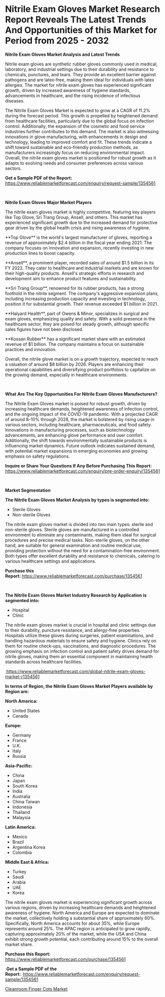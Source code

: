 <p><h1>Nitrile Exam Gloves Market Research Report Reveals The Latest Trends And Opportunities of this Market for Period from 2025 - 2032</h1></p><p><strong>Nitrile Exam Gloves Market Analysis and Latest Trends</strong></p>
<p><p>Nitrile exam gloves are synthetic rubber gloves commonly used in medical, laboratory, and industrial settings due to their durability and resistance to chemicals, punctures, and tears. They provide an excellent barrier against pathogens and are latex-free, making them ideal for individuals with latex allergies. The market for nitrile exam gloves has experienced significant growth, driven by increased awareness of hygiene standards, advancements in healthcare, and the rising incidence of infectious diseases.</p><p>The Nitrile Exam Gloves Market is expected to grow at a CAGR of 11.2% during the forecast period. This growth is propelled by heightened demand from healthcare facilities, particularly due to the global focus on infection control. Additionally, the expansion of the cosmetic and food service industries further contributes to this demand. The market is also witnessing innovations in glove manufacturing, with enhancements in design and technology, leading to improved comfort and fit. These trends indicate a shift toward sustainable and eco-friendly production methods, as manufacturers increasingly focus on reducing environmental impact. Overall, the nitrile exam gloves market is positioned for robust growth as it adapts to evolving needs and consumer preferences across various sectors.</p></p>
<p><strong>Get a Sample PDF of the Report:&nbsp;</strong> <a href="https://www.reliablemarketforecast.com/enquiry/request-sample/1354561?utm_campaign=1888&utm_medium=2&utm_source=Github&utm_content=ia&utm_term=09022025&utm_id=nitrile-exam-gloves">https://www.reliablemarketforecast.com/enquiry/request-sample/1354561</a></p>
<p>&nbsp;</p>
<p><strong>Nitrile Exam Gloves Major Market Players</strong></p>
<p><p>The nitrile exam gloves market is highly competitive, featuring key players like Top Glove, Sri Trang Group, Ansell, and others. This market has experienced significant growth due to the increased demand for protective gear driven by the global health crisis and rising awareness of hygiene.</p><p>**Top Glove** is the world's largest manufacturer of gloves, reporting a revenue of approximately $2.4 billion in the fiscal year ending 2021. The company focuses on innovation and expansion, recently investing in new production lines to boost capacity.</p><p>**Ansell**, a prominent player, recorded sales of around $1.5 billion in its FY 2022. They cater to healthcare and industrial markets and are known for their high-quality products. Ansell's strategic efforts in research and development aim to enhance product features and sustainability.</p><p>**Sri Trang Group**, renowned for its rubber products, has a strong foothold in the nitrile segment. The company's aggressive expansion plans, including increasing production capacity and investing in technology, position it for substantial growth. Their revenue exceeded $1 billion in 2021.</p><p>**Halyard Health**, part of Owens & Minor, specializes in surgical and exam gloves, emphasizing quality and safety. With a solid presence in the healthcare sector, they are poised for steady growth, although specific sales figures have not been disclosed.</p><p>**Kossan Rubber** has a significant market share with an estimated revenue of $1 billion. The company maintains a focus on sustainable practices and innovation.</p><p>Overall, the nitrile glove market is on a growth trajectory, expected to reach a valuation of around $8 billion by 2026. Players are enhancing their operational capabilities and diversifying product portfolios to capitalize on the growing demand, especially in healthcare environments.</p></p>
<p>&nbsp;</p>
<p><strong>What Are The Key Opportunities For Nitrile Exam Gloves Manufacturers?</strong></p>
<p><p>The Nitrile Exam Gloves market is poised for robust growth, driven by increasing healthcare demands, heightened awareness of infection control, and the ongoing impact of the COVID-19 pandemic. With a projected CAGR of around 8-10% through 2028, the market is bolstered by rising usage in various sectors, including healthcare, pharmaceuticals, and food safety. Innovations in manufacturing processes, such as biotechnology advancements, are enhancing glove performance and user comfort. Additionally, the shift towards environmentally sustainable products is influencing market dynamics. Future outlook indicates sustained demand, with potential market expansions in emerging economies and growing emphasis on safety regulations.</p></p>
<p><strong>Inquire or Share Your Questions If Any Before Purchasing This Report:</strong> <a href="https://www.reliablemarketforecast.com/enquiry/pre-order-enquiry/1354561?utm_campaign=1888&utm_medium=2&utm_source=Github&utm_content=ia&utm_term=09022025&utm_id=nitrile-exam-gloves">https://www.reliablemarketforecast.com/enquiry/pre-order-enquiry/1354561</a></p>
<p>&nbsp;</p>
<p><strong>Market Segmentation</strong></p>
<p><strong>The Nitrile Exam Gloves Market Analysis by types is segmented into:</strong></p>
<p><ul><li>Sterile Gloves</li><li>Non-sterile Gloves</li></ul></p>
<p><p>The nitrile exam gloves market is divided into two main types: sterile and non-sterile gloves. Sterile gloves are manufactured in a controlled environment to eliminate any contaminants, making them ideal for surgical procedures and precise medical tasks. Non-sterile gloves, on the other hand, are suitable for general examination and routine medical use, providing protection without the need for a contamination-free environment. Both types offer excellent durability and resistance to chemicals, catering to various healthcare settings and applications.</p></p>
<p><strong>Purchase this Report:&nbsp;</strong><a href="https://www.reliablemarketforecast.com/purchase/1354561?utm_campaign=1888&utm_medium=2&utm_source=Github&utm_content=ia&utm_term=09022025&utm_id=nitrile-exam-gloves">https://www.reliablemarketforecast.com/purchase/1354561</a></p>
<p>&nbsp;</p>
<p><strong>The Nitrile Exam Gloves Market Industry Research by Application is segmented into:</strong></p>
<p><ul><li>Hospital</li><li>Clinic</li></ul></p>
<p><p>The nitrile exam gloves market is crucial in hospital and clinic settings due to their durability, puncture resistance, and allergy-free properties. Hospitals utilize these gloves during surgeries, patient examinations, and handling hazardous materials to ensure safety and hygiene. Clinics rely on them for routine check-ups, vaccinations, and diagnostic procedures. The growing emphasis on infection control and patient safety drives demand for nitrile gloves, making them an essential component in maintaining health standards across healthcare facilities.</p></p>
<p><a href="https://www.reliablemarketforecast.com/global-nitrile-exam-gloves-market-r1354561?utm_campaign=1888&utm_medium=2&utm_source=Github&utm_content=ia&utm_term=09022025&utm_id=nitrile-exam-gloves">&nbsp;https://www.reliablemarketforecast.com/global-nitrile-exam-gloves-market-r1354561</a></p>
<p><strong>In terms of Region, the Nitrile Exam Gloves Market Players available by Region are:</strong></p>
<p>
    <p> <strong> North America: </strong>
        <ul>
            <li>United States</li>
            <li>Canada</li>
        </ul>
        </p> 
    <p> <strong> Europe: </strong>
        <ul>
            <li>Germany</li>
            <li>France</li>
            <li>U.K.</li>
            <li>Italy</li>
            <li>Russia</li>
        </ul>
        </p> 
    <p> <strong> Asia-Pacific: </strong>
        <ul>
            <li>China</li>
            <li>Japan</li>
            <li>South Korea</li>
            <li>India</li>
            <li>Australia</li>
            <li>China Taiwan</li>
            <li>Indonesia</li>
            <li>Thailand</li>
            <li>Malaysia</li>
        </ul>
        </p> 
    <p> <strong> Latin America: </strong>
        <ul>
            <li>Mexico</li>
            <li>Brazil</li>
            <li>Argentina Korea</li>
            <li>Colombia</li>
        </ul>
        </p> 
    <p> <strong> Middle East & Africa: </strong>
        <ul>
            <li>Turkey</li>
            <li>Saudi</li>
            <li>Arabia</li>
            <li>UAE</li>
            <li>Korea</li>
        </ul>
    </p>
    </p>
<p><p>The nitrile exam gloves market is experiencing significant growth across various regions, driven by increasing healthcare demands and heightened awareness of hygiene. North America and Europe are expected to dominate the market, collectively holding a substantial share of approximately 60%. Specifically, North America accounts for about 35%, while Europe represents around 25%. The APAC region is anticipated to grow rapidly, capturing approximately 20% of the market, while the USA and China exhibit strong growth potential, each contributing around 15% to the overall market share.</p></p>
<p><strong>Purchase this Report: </strong><a href="https://www.reliablemarketforecast.com/purchase/1354561?utm_campaign=1888&utm_medium=2&utm_source=Github&utm_content=ia&utm_term=09022025&utm_id=nitrile-exam-gloves">https://www.reliablemarketforecast.com/purchase/1354561</a></p>
<p>&nbsp;<strong>Get a Sample PDF of the Report:&nbsp;&nbsp;</strong><a href="https://www.reliablemarketforecast.com/enquiry/request-sample/1354561?utm_campaign=1888&utm_medium=2&utm_source=Github&utm_content=ia&utm_term=09022025&utm_id=nitrile-exam-gloves">https://www.reliablemarketforecast.com/enquiry/request-sample/1354561</a></p>
<p><strong></strong></p>
<p><p><a href="https://github.com/gulaimolin/Market-Research-Report-List-7/blob/main/cleanroom-finger-cots-market.md?utm_campaign=1888&utm_medium=2&utm_source=Github&utm_content=ia&utm_term=09022025&utm_id=nitrile-exam-gloves">Cleanroom Finger Cots Market</a></p></p>